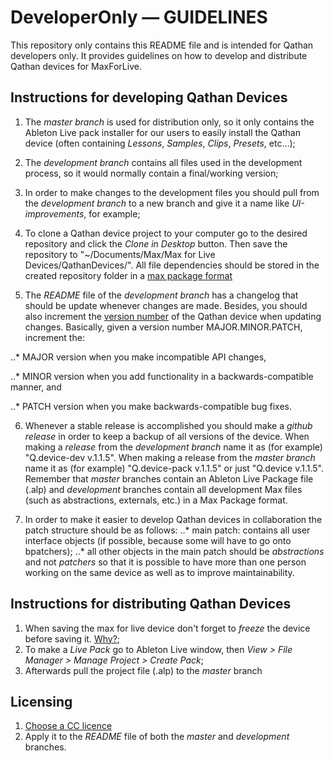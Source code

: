 # DeveloperOnly — GUIDELINES

This repository only contains this README file and is intended for Qathan developers only. It provides guidelines on how to develop and distribute Qathan devices for MaxForLive.  

## Instructions for developing Qathan Devices

1. The *master branch* is used for distribution only, so it only contains the Ableton Live pack installer for our users to easily install the Qathan device (often containing *Lessons*, *Samples*, *Clips*, *Presets*, etc...);

2. The *development branch* contains all files used in the development process, so it would normally contain a final/working version;

3. In order to make changes to the development files you should pull from the *development branch* to a new branch and give it a name like *UI-improvements*, for example;

4. To clone a Qathan device project to your computer go to the desired repository and click the *Clone in Desktop* button. Then save the repository to "~/Documents/Max/Max for Live Devices/QathanDevices/". All file dependencies should be stored in the created repository folder in a [max package format](https://cycling74.com/sdk/MaxSDK-6.1.3/html/chapter_appendix_f.html)

5. The *README* file of the *development branch* has a changelog that should be update whenever changes are made. Besides, you should also increment the [version number](http://semver.org/) of the Qathan device when updating changes. Basically, given a version number MAJOR.MINOR.PATCH, increment the:

..* MAJOR version when you make incompatible API changes,

..* MINOR version when you add functionality in a backwards-compatible manner, and

..* PATCH version when you make backwards-compatible bug fixes.

6. Whenever a stable release is accomplished you should make a *github release* in order to keep a backup of all versions of the device. When making a *release* from the *development branch* name it as (for example) "Q.device-dev v.1.1.5". When making a release from the *master branch* name it as (for example) "Q.device-pack v.1.1.5" or just "Q.device v.1.1.5". Remember that *master* branches contain an Ableton Live Package file (.alp) and *development* branches contain all development Max files (such as abstractions, externals, etc.) in a Max Package format.

7. In order to make it easier to develop Qathan devices in collaboration the patch structure should be as follows:
..* main patch: contains all user interface objects (if possible, because some will have to go onto bpatchers);
..* all other objects in the main patch should be *abstractions* and not *patchers* so that it is possible to have more than one person working on the same device as well as to improve maintainability.
 

## Instructions for distributing Qathan Devices

1. When saving the max for live device don't forget to *freeze* the device before saving it.
[Why?](https://cycling74.com/docs/max6/dynamic/c74_docs.html#live_sharing);
2. To make a *Live Pack* go to Ableton Live window, then *View > File Manager > Manage Project > Create Pack*;
3. Afterwards pull the project file (.alp) to the *master* branch 

## Licensing

1. [Choose a CC licence](https://creativecommons.org/choose/) 
2. Apply it to the *README* file of both the *master* and *development* branches.
